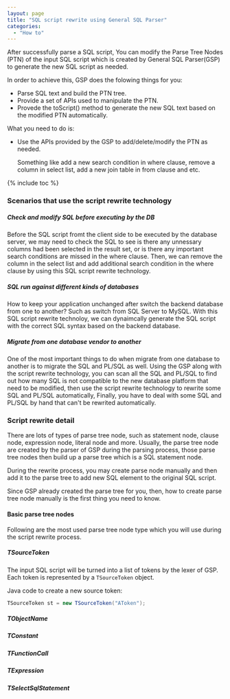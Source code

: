 ```yaml
---
layout: page
title: "SQL script rewrite using General SQL Parser"
categories:
  - "How to"
---
```


After successfully parse a SQL script, You can modify the Parse Tree Nodes (PTN) of the input SQL script
which is created by General SQL Parser(GSP) to generate the new SQL script as needed.

In order to achieve this, GSP does the folowing things for you:

- Parse SQL text and build the PTN tree.
- Provide a set of APIs used to manipulate the PTN.
- Provede the toScript() method to generate the new SQL text based on the modified PTN automatically.

What you need to do is:

- Use the APIs provided by the GSP to add/delete/modify the PTN as needed.

    Something like add a new search condition in where clause, remove a column in select list,
	add a new join table in from clause and etc.
	
{% include toc %}
	
### Scenarios that use the script rewrite technology

##### Check and modify SQL before executing by the DB

Before the SQL script fromt the client side to be executed by the database server, we may need to
check the SQL to see is there any unnessary columns had been selected in the result set,
or is there any important search conditions are missed in the where clause. Then, we can remove
the column in the select list and add additional search condition in the where clause by using 
this SQL script rewrite technology.

##### SQL run against different kinds of databases

How to keep your application unchanged after switch the backend database from one to another?  Such as switch from SQL Server to MySQL.
With this SQL script rewrite technoloy, we can dynaimcally generate the SQL script with the correct SQL syntax based on the backend database.

##### Migrate from one database vendor to another

One of the most important things to do when migrate from one database to another is to migrate the SQL and PL/SQL as well.
Using the GSP along with the script rewrite technology, you can scan all the SQL and PL/SQL to find out how many SQL is not compatible to
the new database platform that need to be modified, then use the script rewrite technology to rewrite some SQL and PL/SQL automatically,
Finally, you have to deal with some SQL and PL/SQL by hand that can't be rewrited automatically.


### Script rewrite detail

There are lots of types of parse tree node, such as statement node, clause node, expression node, literal node and more.
Usually, the parse tree node are created by the parser of GSP during the parsing process, those parse tree nodes then build up a 
parse tree which is a SQL statement node.

During the rewrite process, you may create parse node manually and then add it to the parse tree to add new SQL element to the original SQL script.

Since GSP already created the parse tree for you, then, how to create parse tree node manually is the first thing you need to know.

#### Basic parse tree nodes

Following are the most used parse tree node type which you will use during the script rewrite process.

##### TSourceToken

The input SQL script will be turned into a list of tokens by the lexer of GSP. Each token is represented by a `TSourceToken` object.

Java code to create a new source token:
```java
TSourceToken st = new TSourceToken("AToken");
```

##### TObjectName
##### TConstant
##### TFunctionCall
##### TExpression
##### TSelectSqlStatement

